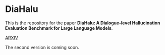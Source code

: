 # DiaHalu
This is the repository for the paper **DiaHalu: A Dialogue-level Hallucination Evaluation Benchmark for Large Language Models**.

[ARXIV](https://arxiv.org/abs/2403.00896)

The second version is coming soon.
